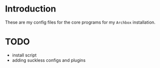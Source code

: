 # Introduction

These are my config files for the core programs for my `Archbox` installation.

# TODO

* install script
* adding suckless configs and plugins


